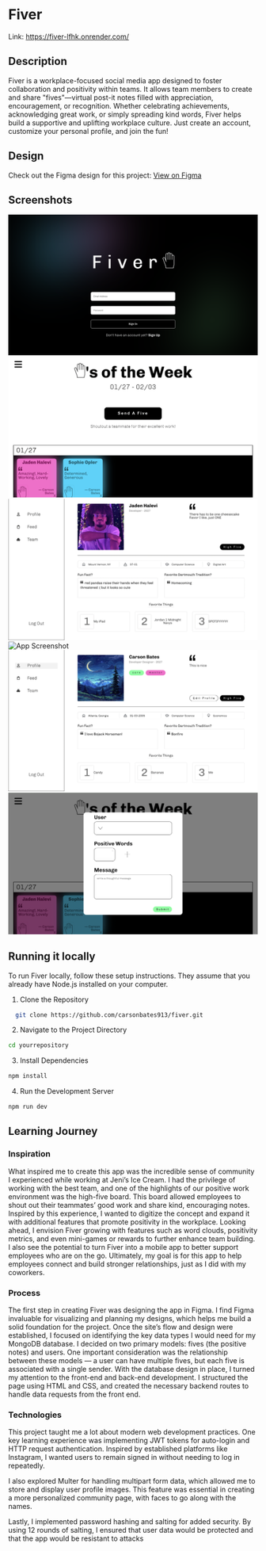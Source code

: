 # Fiver

Link: https://fiver-lfhk.onrender.com/

## Description

Fiver is a workplace-focused social media app designed to foster collaboration and positivity within teams. It allows team members to create and share "fives"—virtual post-it notes filled with appreciation, encouragement, or recognition. Whether celebrating achievements, acknowledging great work, or simply spreading kind words, Fiver helps build a supportive and uplifting workplace culture. Just create an account, customize your personal profile, and join the fun!

## Design

Check out the Figma design for this project: [View on Figma](https://www.figma.com/design/JsCHWYHVM0j8xbcDNOFdDg/Fiver?node-id=0-1&t=i4ljmgm9bKmuYi8z-1)

## Screenshots

![App Screenshot](https://github.com/carsonbates913/fiver/blob/main/frontend/src/assets/DaliScreenshot1.png?raw=true)
![App Screenshot](https://github.com/carsonbates913/fiver/blob/main/frontend/src/assets/DaliScreenshot2.png?raw=true)
![App Screenshot](https://github.com/carsonbates913/fiver/blob/main/frontend/src/assets/DaliScreenshot3.png?raw=true)
![App Screenshot](https://github.com/carsonbates913/fiver/blob/main/frontend/src/assets/DaliScreenshot4.png?raw=true)
![App Screenshot](https://github.com/carsonbates913/fiver/blob/main/frontend/src/assets/DaliScreenshot5.png?raw=true)
![App Screenshot](https://github.com/carsonbates913/fiver/blob/main/frontend/src/assets/DaliScreenshot6.png?raw=true)

## Running it locally

To run Fiver locally, follow these setup instructions. They assume that you already have Node.js installed on your computer.

1. Clone the Repository

```sh
  git clone https://github.com/carsonbates913/fiver.git
```

2. Navigate to the Project Directory

```sh
cd yourrepository
```

3. Install Dependencies

```sh
npm install
```

4. Run the Development Server

```sh
npm run dev
```

## Learning Journey

### Inspiration

What inspired me to create this app was the incredible sense of community I experienced while working at Jeni’s Ice Cream. I had the privilege of working with the best team, and one of the highlights of our positive work environment was the high-five board. This board allowed employees to shout out their teammates’ good work and share kind, encouraging notes. Inspired by this experience, I wanted to digitize the concept and expand it with additional features that promote positivity in the workplace. Looking ahead, I envision Fiver growing with features such as word clouds, positivity metrics, and even mini-games or rewards to further enhance team building. I also see the potential to turn Fiver into a mobile app to better support employees who are on the go. Ultimately, my goal is for this app to help employees connect and build stronger relationships, just as I did with my coworkers.

### Process

The first step in creating Fiver was designing the app in Figma. I find Figma invaluable for visualizing and planning my designs, which helps me build a solid foundation for the project. Once the site’s flow and design were established, I focused on identifying the key data types I would need for my MongoDB database. I decided on two primary models: fives (the positive notes) and users. One important consideration was the relationship between these models — a user can have multiple fives, but each five is associated with a single sender. With the database design in place, I turned my attention to the front-end and back-end development. I structured the page using HTML and CSS, and created the necessary backend routes to handle data requests from the front end.

### Technologies

This project taught me a lot about modern web development practices. One key learning experience was implementing JWT tokens for auto-login and HTTP request authentication. Inspired by established platforms like Instagram, I wanted users to remain signed in without needing to log in repeatedly.

I also explored Multer for handling multipart form data, which allowed me to store and display user profile images. This feature was essential in creating a more personalized community page, with faces to go along with the names.

Lastly, I implemented password hashing and salting for added security. By using 12 rounds of salting, I ensured that user data would be protected and that the app would be resistant to attacks
